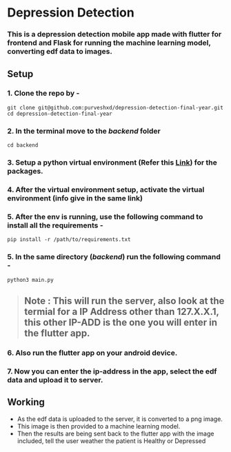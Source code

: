 # Depression Detection

### This is a depression detection mobile app made with flutter for frontend and Flask for running the machine learning model, converting edf data to images.

## Setup

### 1. Clone the repo by -

```shell
git clone git@github.com:purveshxd/depression-detection-final-year.git
cd depression-detection-final-year
```

### 2. In the terminal move to the _backend_ folder

```shell
cd backend
```

### 3. Setup a python virtual environment (Refer this [Link](https://www.geeksforgeeks.org/python-virtual-environment/)) for the packages.

### 4. After the virtual environment setup, activate the virtual environment (info give in the same link)

### 5. After the env is running, use the following command to install all the requirements -

```shell
pip install -r /path/to/requirements.txt
```

### 5. In the same directory (_backend_) run the following command -

```shell
python3 main.py
```

> ## Note : This will run the server, also look at the termial for a IP Address other than 127.X.X.1, this other IP-ADD is the one you will enter in the flutter app.

### 6. Also run the flutter app on your android device.

### 7. Now you can enter the ip-address in the app, select the edf data and upload it to server.

## Working

- As the edf data is uploaded to the server, it is converted to a png image.
- This image is then provided to a machine learning model.
- Then the results are being sent back to the flutter app with the image included, tell the user weather the patient is Healthy or Depressed
